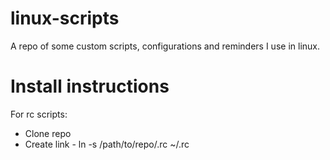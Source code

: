 # linux-scripts
A repo of some custom scripts, configurations and reminders I use in linux.

# Install instructions

For rc scripts:
- Clone repo
- Create link - ln -s /path/to/repo/.rc ~/.rc
